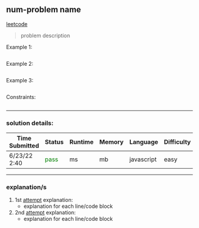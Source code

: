 num-problem name
---
[leetcode](https://leetcode.com/problems/)

> problem description

Example 1:
```

```

Example 2:
```

```

Example 3:
```

```
 
Constraints:
```

```
---
### solution details:
| Time Submitted | Status | Runtime | Memory | Language | Difficulty | BigO | Attempt |
|---|---|---|---|---|---|---|---|
| 6/23/22 2:40 | <span style="color:green">pass</span> | ms | mb | javascript | easy | $$o(n)$$ | $$1st$$ |
---
### explanation/s
1. 1st [attempt](./0_leetcode-problem_template.js) explanation:
    - explanation for each line/code block
2. 2nd [attempt](./0_leetcode-problem_template.js) explanation:
    - explanation for each line/code block